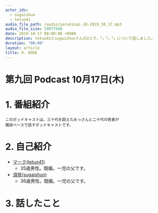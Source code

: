 ```yaml
---
actor_ids:
  - sugaishun
  - tetuo41
audio_file_path: /audio/yarukinai-10-2019_10_17.mp3
audio_file_size: 19977946
date: 2019-10-17 00:00:00 +0900
description: tetuo41とsugaishunさんの2人で、「」「」「」について話しました。
duration: "00:00"
layout: article
title: 9. HOGE
---
```


# 第九回 Podcast 10月17日(木)

# 1. 番組紹介
    このポッドキャストは、三十代を超えたおっさんと二十代の若者が
    雑談ベースで話すポッドキャストです。

# 2. 自己紹介
- [マーク(tetuo41)](https://twitter.com/tetuo41)
    - 35歳男性。既婚。一児の父です。
- [須貝(sugaishun)](https://twitter.com/sugaishun)
    - 36歳男性。既婚。一児の父です。

# 3. 話したこと
